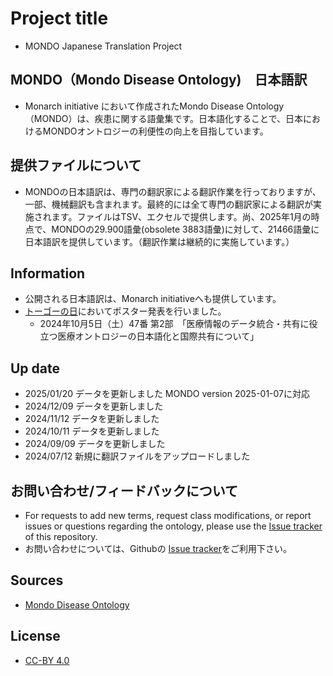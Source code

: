 # Project title
- MONDO Japanese Translation Project
  
## MONDO（Mondo Disease Ontology)　日本語訳
- Monarch initiative において作成されたMondo Disease Ontology（MONDO）は、疾患に関する語彙集です。日本語化することで、日本におけるMONDOオントロジーの利便性の向上を目指しています。

## 提供ファイルについて
- MONDOの日本語訳は、専門の翻訳家による翻訳作業を行っておりますが、一部、機械翻訳も含まれます。最終的には全て専門の翻訳家による翻訳が実施されます。ファイルはTSV、エクセルで提供します。尚、2025年1月の時点で、MONDOの29.900語彙(obsolete 3883語彙)に対して、21466語彙に日本語訳を提供しています。（翻訳作業は継続的に実施しています。）

## Information
- 公開される日本語訳は、Monarch initiativeへも提供しています。
- [トーゴーの日](https://biosciencedbc.jp/event/symposium/togo2024/)においてポスター発表を行いました。
  - 2024年10月5日（土）47番 第2部　「医療情報のデータ統合・共有に役立つ医療オントロジーの日本語化と国際共有について」


## Up date
- 2025/01/20 データを更新しました MONDO version 2025-01-07に対応
- 2024/12/09 データを更新しました
- 2024/11/12 データを更新しました
- 2024/10/11 データを更新しました
- 2024/09/09 データを更新しました
- 2024/07/12 新規に翻訳ファイルをアップロードしました


## お問い合わせ/フィードバックについて
- For requests to add new terms, request class modifications, or report issues or questions regarding the ontology, please use the [Issue tracker](https://github.com/dbcls//mondo-japanese/issues) of this repository.
- お問い合わせについては、Githubの [Issue tracker](https://github.com/dbcls//mondo-japanese/issues)をご利用下さい。

## Sources
- [Mondo Disease Ontology](https://mondo.monarchinitiative.org/)

## License
- [CC-BY 4.0](https://creativecommons.org/licenses/by/4.0/)
